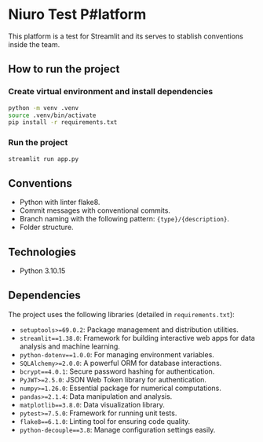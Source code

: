 # Niuro Test P#latform

This platform is a test for Streamlit and its serves to stablish conventions inside the team.


## How to run the project

### Create virtual environment and install dependencies

```bash
python -m venv .venv
source .venv/bin/activate
pip install -r requirements.txt
```
### Run the project

```bash
streamlit run app.py
```

## Conventions

- Python with linter flake8.
- Commit messages with conventional commits.
- Branch naming with the following pattern: `{type}/{description}`.
- Folder structure.

## Technologies

- Python 3.10.15

## Dependencies 
The project uses the following libraries (detailed in `requirements.txt`):

  - `setuptools>=69.0.2`: Package management and distribution utilities.
  - `streamlit==1.38.0`: Framework for building interactive web apps for data analysis and machine learning.
  - `python-dotenv==1.0.0`: For managing environment variables.
  - `SQLAlchemy>=2.0.0`: A powerful ORM for database interactions.
  - `bcrypt==4.0.1`: Secure password hashing for authentication.
  - `PyJWT>=2.5.0`: JSON Web Token library for authentication.
  - `numpy>=1.26.0`: Essential package for numerical computations.
  - `pandas>=2.1.4`: Data manipulation and analysis.
  - `matplotlib==3.8.0`: Data visualization library.
  - `pytest>=7.5.0`: Framework for running unit tests.
  - `flake8==6.1.0`: Linting tool for ensuring code quality.
  - `python-decouple==3.8`: Manage configuration settings easily.